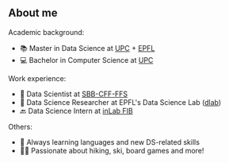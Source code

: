 ## About me

Academic background:
- 📚 Master in Data Science at [UPC](https://www.upc.edu/en) + [EPFL](https://www.epfl.ch/en)
- 💻 Bachelor in Computer Science at [UPC](https://www.upc.edu/en)

Work experience:
- 🚅 Data Scientist at [SBB-CFF-FFS](https://www.sbb.ch/en)
- 🔭 Data Science Researcher at EPFL's Data Science Lab ([dlab](https://dlab.epfl.ch))
- 🔙 Data Science Intern at [inLab FIB](https://inlab.fib.upc.edu/en)

Others:
- 🌱 Always learning languages and new DS-related skills
- 🤸‍♂️ Passionate about hiking, ski, board games and more!
